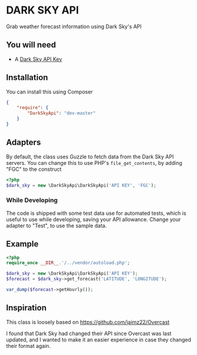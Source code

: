 # DARK SKY API

Grab weather forecast information using Dark Sky's API

## You will need

- A [Dark Sky API Key](https://darksky.net/dev)

## Installation
You can install this using Composer
```json
{
    "require": {
        "DarkSkyApi": "dev-master"
    }
}
```

## Adapters

By default, the class uses Guzzle to fetch data from the Dark Sky API servers.
You can change this to use PHP's `file_get_contents`, by adding "FGC" to the construct
```php
<?php
$dark_sky = new \DarkSkyApi\DarkSkyApi('API KEY', 'FGC');
```

### While Developing

The code is shipped with some test data use for automated tests, which is useful to use while developing, saving your API allowance. Change your adapter to "Test", to use the sample data.

## Example

```php
<?php
require_once __DIR__.'/../vendor/autoload.php';

$dark_sky = new \DarkSkyApi\DarkSkyApi('API KEY');
$forecast = $dark_sky->get_forecast('LATITUDE', 'LONGITUDE');

var_dump($forecast->getHourly());
```

## Inspiration

This class is loosely based on https://github.com/jaimz22/Overcast

I found that Dark Sky had changed their API since Overcast was last updated, and I wanted to make it an easier experience in case they changed their format again.

